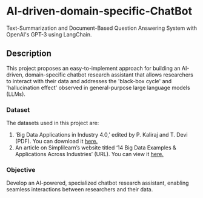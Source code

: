 # AI-driven-domain-specific-ChatBot
Text-Summarization and Document-Based Question Answering System with OpenAI's GPT-3 using LangChain.

## Description
This project proposes an easy-to-implement approach for building an AI-driven, domain-specific chatbot research assistant that allows researchers to interact with their data and addresses the 'black-box cycle' and 'hallucination effect' observed in general-purpose large language models (LLMs).

### Dataset
The datasets used in this project are:
1. ‘Big Data Applications in Industry 4.0,’ edited by P. Kaliraj and T. Devi (PDF). You can download it [here.](https://www.researchgate.net/publication/357259970_Big_Data_Applications_in_Industry_40)
2. An article on Simplilearn’s website titled ‘14 Big Data Examples & Applications Across Industries’ (URL). You can view it [here.](https://www.simplilearn.com/tutorials/big-data-tutorial/big-data-applications)

### Objective
Develop an AI-powered, specialized chatbot research assistant, enabling seamless interactions between researchers and their data.